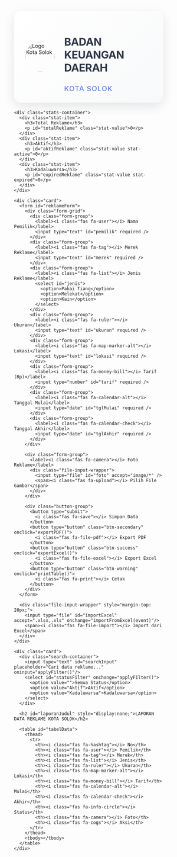 <html lang="id">
<head>
  <meta charset="UTF-8" />
  <meta name="viewport" content="width=device-width, initial-scale=1.0"/>
  <title>Data Reklame</title>
  <script src="https://cdnjs.cloudflare.com/ajax/libs/jspdf/2.5.1/jspdf.umd.min.js"></script>
  <script src="https://cdnjs.cloudflare.com/ajax/libs/html2canvas/1.4.1/html2canvas.min.js"></script>
  <script src="https://cdnjs.cloudflare.com/ajax/libs/xlsx/0.18.5/xlsx.full.min.js"></script>
  <link href="https://cdnjs.cloudflare.com/ajax/libs/font-awesome/6.0.0/css/all.min.css" rel="stylesheet">
  <style>
    * {
      margin: 0;
      padding: 0;
      box-sizing: border-box;
    }

    body { 
      font-family: 'Segoe UI', Tahoma, Geneva, Verdana, sans-serif; 
      background: linear-gradient(135deg, #667eea 0%, #764ba2 100%);
      min-height: 100vh;
      padding: 20px;
      color: #333;
    }

    .container {
      max-width: 1400px;
      margin: 0 auto;
    }

    .header {
      display: flex;
      align-items: center;
      background: linear-gradient(135deg, #ffffff 0%, #f8f9fa 100%);
      padding: 25px 30px;
      border-radius: 20px;
      margin-bottom: 20px;
      box-shadow: 0 10px 30px rgba(0,0,0,0.1);
      border: 1px solid rgba(255,255,255,0.2);
    }

    .header img { 
      width: 80px; 
      height: 80px;
      margin-right: 25px; 
      border-radius: 50%;
    }

    .header-text h1 {
      font-size: 1.8rem;
      font-weight: 700;
      color: #2d3748;
      margin-bottom: 5px;
      letter-spacing: -0.5px;
    }

    .header-text h2 {
      font-size: 1.2rem;
      font-weight: 500;
      color: #667eea;
      letter-spacing: 1px;
    }

    .stats-container {
      display: flex;
      justify-content: space-around;
      background: linear-gradient(135deg, #ffffff 0%, #f8f9fa 100%);
      padding: 20px;
      border-radius: 16px;
      margin-bottom: 30px;
      box-shadow: 0 10px 30px rgba(0,0,0,0.1);
      text-align: center;
    }
    
    .stat-item {
      padding: 0 15px;
    }
    
    .stat-item h3 {
      font-size: 1rem;
      color: #4a5568;
      margin-bottom: 5px;
    }
    
    .stat-value {
      font-size: 1.5rem;
      font-weight: bold;
    }
    
    .stat-active {
      color: #38a169;
    }
    
    .stat-expired {
      color: #e53e3e;
    }

    .card {
      background: linear-gradient(135deg, #ffffff 0%, #f8f9fa 100%);
      border-radius: 20px;
      padding: 30px;
      margin-bottom: 30px;
      box-shadow: 0 10px 40px rgba(0,0,0,0.1);
      border: 1px solid rgba(255,255,255,0.2);
      backdrop-filter: blur(10px);
    }

    .form-grid {
      display: grid;
      grid-template-columns: repeat(auto-fit, minmax(280px, 1fr));
      gap: 20px;
      margin-bottom: 25px;
    }

    .form-group {
      display: flex;
      flex-direction: column;
    }

    .form-group label {
      font-weight: 600;
      color: #4a5568;
      margin-bottom: 8px;
      font-size: 0.9rem;
      text-transform: uppercase;
      letter-spacing: 0.5px;
    }

    input, select {
      padding: 12px 16px;
      border: 2px solid #e2e8f0;
      border-radius: 12px;
      font-size: 1rem;
      transition: all 0.3s ease;
      background: #ffffff;
      color: #2d3748;
    }

    input:focus, select:focus {
      outline: none;
      border-color: #667eea;
      box-shadow: 0 0 0 3px rgba(102, 126, 234, 0.1);
      transform: translateY(-1px);
    }

    .button-group {
      display: flex;
      flex-wrap: wrap;
      gap: 15px;
      margin-top: 25px;
    }

    button {
      padding: 12px 24px;
      border: none;
      border-radius: 12px;
      font-size: 0.95rem;
      font-weight: 600;
      cursor: pointer;
      transition: all 0.3s ease;
      display: flex;
      align-items: center;
      gap: 8px;
      text-transform: uppercase;
      letter-spacing: 0.5px;
    }

    button[type="submit"] {
      background: linear-gradient(135deg, #667eea 0%, #764ba2 100%);
      color: white;
    }

    button[type="submit"]:hover {
      transform: translateY(-2px);
      box-shadow: 0 8px 25px rgba(102, 126, 234, 0.3);
    }

    .btn-secondary {
      background: linear-gradient(135deg, #4299e1 0%, #3182ce 100%);
      color: white;
    }

    .btn-secondary:hover {
      transform: translateY(-2px);
      box-shadow: 0 8px 25px rgba(66, 153, 225, 0.3);
    }

    .btn-success {
      background: linear-gradient(135deg, #48bb78 0%, #38a169 100%);
      color: white;
    }

    .btn-success:hover {
      transform: translateY(-2px);
      box-shadow: 0 8px 25px rgba(72, 187, 120, 0.3);
    }

    .btn-warning {
      background: linear-gradient(135deg, #ed8936 0%, #dd6b20 100%);
      color: white;
    }

    .btn-warning:hover {
      transform: translateY(-2px);
      box-shadow: 0 8px 25px rgba(237, 137, 54, 0.3);
    }

    .search-container {
      display: flex;
      gap: 15px;
      margin-bottom: 20px;
    }

    .search-container input,
    .search-container select {
      flex: 1;
      margin-bottom: 0;
    }

    .search-container input {
      background: url('data:image/svg+xml,<svg xmlns="http://www.w3.org/2000/svg" fill="%23a0aec0" viewBox="0 0 24 24"><path d="M21 21l-6-6m2-5a7 7 0 11-14 0 7 7 0 0114 0z"/></svg>') no-repeat 16px center;
      background-size: 20px;
      padding-left: 50px;
    }

    table {
      width: 100%;
      border-collapse: separate;
      border-spacing: 0;
      background: white;
      border-radius: 16px;
      overflow: hidden;
      box-shadow: 0 4px 20px rgba(0,0,0,0.08);
    }

    th {
      background: linear-gradient(135deg, #667eea 0%, #764ba2 100%);
      color: white;
      padding: 16px 12px;
      font-weight: 600;
      text-align: left;
      font-size: 0.85rem;
      text-transform: uppercase;
      letter-spacing: 0.5px;
    }

    th:first-child {
      border-top-left-radius: 16px;
    }

    th:last-child {
      border-top-right-radius: 16px;
    }

    td {
      padding: 14px 12px;
      border-bottom: 1px solid #e2e8f0;
      font-size: 0.9rem;
      vertical-align: middle;
    }

    tr:hover {
      background-color: #f7fafc;
      transform: scale(1.001);
      transition: all 0.2s ease;
    }

    .expired {
      background: linear-gradient(135deg, #fed7d7 0%, #feb2b2 100%);
      animation: pulse 2s infinite;
    }

    @keyframes pulse {
      0%, 100% { opacity: 1; }
      50% { opacity: 0.8; }
    }

    img.thumb {
      width: 80px;
      height: 60px;
      object-fit: cover;
      border-radius: 8px;
      border: 2px solid #e2e8f0;
      transition: transform 0.3s ease;
    }

    img.thumb:hover {
      transform: scale(1.1);
      box-shadow: 0 4px 15px rgba(0,0,0,0.2);
    }

    .table-actions {
      display: flex;
      gap: 8px;
    }

    .btn-edit {
      background: linear-gradient(135deg, #4299e1 0%, #3182ce 100%);
      color: white;
      padding: 6px 12px;
      font-size: 0.8rem;
      border-radius: 8px;
    }

    .btn-delete {
      background: linear-gradient(135deg, #f56565 0%, #e53e3e 100%);
      color: white;
      padding: 6px 12px;
      font-size: 0.8rem;
      border-radius: 8px;
    }

    .btn-edit:hover, .btn-delete:hover {
      transform: translateY(-1px);
      box-shadow: 0 4px 12px rgba(0,0,0,0.2);
    }

    .status-badge {
      padding: 4px 12px;
      border-radius: 20px;
      font-size: 0.8rem;
      font-weight: 600;
      text-transform: uppercase;
      letter-spacing: 0.5px;
    }

    .status-aktif {
      background: linear-gradient(135deg, #c6f6d5 0%, #9ae6b4 100%);
      color: #276749;
    }

    .status-kadaluwarsa {
      background: linear-gradient(135deg, #fed7d7 0%, #feb2b2 100%);
      color: #742a2a;
    }

    .file-input-wrapper {
      position: relative;
      display: inline-block;
      cursor: pointer;
      background: linear-gradient(135deg, #e2e8f0 0%, #cbd5e0 100%);
      padding: 12px 20px;
      border-radius: 12px;
      border: 2px dashed #a0aec0;
      transition: all 0.3s ease;
      text-align: center;
      width: 100%;
    }

    .file-input-wrapper:hover {
      border-color: #667eea;
      background: linear-gradient(135deg, #edf2f7 0%, #e2e8f0 100%);
    }

    .file-input-wrapper input[type="file"] {
      position: absolute;
      opacity: 0;
      width: 100%;
      height: 100%;
      cursor: pointer;
    }

    #laporanJudul {
      font-size: 1.5rem;
      font-weight: 700;
      color: #2d3748;
      text-align: center;
      margin: 20px 0;
      text-transform: uppercase;
      letter-spacing: 1px;
    }

    .loading {
      display: inline-block;
      width: 20px;
      height: 20px;
      border: 3px solid #f3f3f3;
      border-top: 3px solid #667eea;
      border-radius: 50%;
      animation: spin 1s linear infinite;
    }

    @keyframes spin {
      0% { transform: rotate(0deg); }
      100% { transform: rotate(360deg); }
    }

    @media (max-width: 768px) {
      .header {
        flex-direction: column;
        text-align: center;
        gap: 15px;
      }

      .header img {
        margin-right: 0;
      }

      .stats-container {
        flex-direction: column;
        gap: 15px;
      }

      .form-grid {
        grid-template-columns: 1fr;
      }

      .button-group {
        flex-direction: column;
      }

      .search-container {
        flex-direction: column;
      }

      table {
        font-size: 0.8rem;
      }

      th, td {
        padding: 8px 6px;
      }
    }

    @media print {
      body { background: white; }
      .card, .header, .stats-container { box-shadow: none; background: white; }
      form, .search-container, button, .header, .stats-container { display: none !important; }
      table { box-shadow: none; }
    }
  </style>
</head>
<body>

  <script>
    if (!sessionStorage.getItem('login')) {
      const user = prompt('Username:');
      const pass = prompt('Password:');
      if (user !== 'admin' || pass !== '12345') {
        alert('Login gagal!');
        window.location.href = 'https://google.com';
      } else {
        sessionStorage.setItem('login', true);
      }
    }
  </script>

  <div class="container">
    <div class="header">
      <img src="https://upload.wikimedia.org/wikipedia/commons/8/87/Logo_Kota_Solok.png" alt="Logo Kota Solok" />
      <div class="header-text">
        <h1>BADAN KEUANGAN DAERAH</h1>
        <h2>KOTA SOLOK</h2>
      </div>
    </div>

    <div class="stats-container">
      <div class="stat-item">
        <h3>Total Reklame</h3>
        <p id="totalReklame" class="stat-value">0</p>
      </div>
      <div class="stat-item">
        <h3>Aktif</h3>
        <p id="aktifReklame" class="stat-value stat-active">0</p>
      </div>
      <div class="stat-item">
        <h3>Kadaluwarsa</h3>
        <p id="expiredReklame" class="stat-value stat-expired">0</p>
      </div>
    </div>

    <div class="card">
      <form id="reklameForm">
        <div class="form-grid">
          <div class="form-group">
            <label><i class="fas fa-user"></i> Nama Pemilik</label>
            <input type="text" id="pemilik" required />
          </div>
          <div class="form-group">
            <label><i class="fas fa-tag"></i> Merek Reklame</label>
            <input type="text" id="merek" required />
          </div>
          <div class="form-group">
            <label><i class="fas fa-list"></i> Jenis Reklame</label>
            <select id="jenis">
              <option>Pakai Tiang</option>
              <option>Melekat</option>
              <option>Kain</option>
            </select>
          </div>
          <div class="form-group">
            <label><i class="fas fa-ruler"></i> Ukuran</label>
            <input type="text" id="ukuran" required />
          </div>
          <div class="form-group">
            <label><i class="fas fa-map-marker-alt"></i> Lokasi</label>
            <input type="text" id="lokasi" required />
          </div>
          <div class="form-group">
            <label><i class="fas fa-money-bill"></i> Tarif (Rp)</label>
            <input type="number" id="tarif" required />
          </div>
          <div class="form-group">
            <label><i class="fas fa-calendar-alt"></i> Tanggal Mulai</label>
            <input type="date" id="tglMulai" required />
          </div>
          <div class="form-group">
            <label><i class="fas fa-calendar-check"></i> Tanggal Akhir</label>
            <input type="date" id="tglAkhir" required />
          </div>
        </div>
        
        <div class="form-group">
          <label><i class="fas fa-camera"></i> Foto Reklame</label>
          <div class="file-input-wrapper">
            <input type="file" id="foto" accept="image/*" />
            <span><i class="fas fa-upload"></i> Pilih File Gambar</span>
          </div>
        </div>

        <div class="button-group">
          <button type="submit">
            <i class="fas fa-save"></i> Simpan Data
          </button>
          <button type="button" class="btn-secondary" onclick="exportPDF()">
            <i class="fas fa-file-pdf"></i> Export PDF
          </button>
          <button type="button" class="btn-success" onclick="exportExcel()">
            <i class="fas fa-file-excel"></i> Export Excel
          </button>
          <button type="button" class="btn-warning" onclick="printTable()">
            <i class="fas fa-print"></i> Cetak
          </button>
        </div>
      </form>

      <div class="file-input-wrapper" style="margin-top: 20px;">
        <input type="file" id="importExcel" accept=".xlsx,.xls" onchange="importFromExcel(event)"/>
        <span><i class="fas fa-file-import"></i> Import dari Excel</span>
      </div>
    </div>

    <div class="card">
      <div class="search-container">
        <input type="text" id="searchInput" placeholder="Cari data reklame..." oninput="applyFilter()"/>
        <select id="statusFilter" onchange="applyFilter()">
          <option value="">Semua Status</option>
          <option value="Aktif">Aktif</option>
          <option value="Kadaluwarsa">Kadaluwarsa</option>
        </select>
      </div>

      <h2 id="laporanJudul" style="display:none;">LAPORAN DATA REKLAME KOTA SOLOK</h2>

      <table id="tabelData">
        <thead>
          <tr>
            <th><i class="fas fa-hashtag"></i> No</th>
            <th><i class="fas fa-user"></i> Pemilik</th>
            <th><i class="fas fa-tag"></i> Merek</th>
            <th><i class="fas fa-list"></i> Jenis</th>
            <th><i class="fas fa-ruler"></i> Ukuran</th>
            <th><i class="fas fa-map-marker-alt"></i> Lokasi</th>
            <th><i class="fas fa-money-bill"></i> Tarif</th>
            <th><i class="fas fa-calendar-alt"></i> Mulai</th>
            <th><i class="fas fa-calendar-check"></i> Akhir</th>
            <th><i class="fas fa-info-circle"></i> Status</th>
            <th><i class="fas fa-camera"></i> Foto</th>
            <th><i class="fas fa-cogs"></i> Aksi</th>
          </tr>
        </thead>
        <tbody></tbody>
      </table>
    </div>
  </div>

  <script>
    let data = JSON.parse(localStorage.getItem('reklameData')) || [];
    let editIndex = null;

    function renderTable() {
      const tbody = document.querySelector('#tabelData tbody');
      tbody.innerHTML = '';
      const now = new Date();

      let total = 0, aktif = 0, kadaluarsa = 0;

      data.forEach((item, i) => {
        const isExpired = new Date(item.tglAkhir) < now;
        const status = isExpired ? 'Kadaluwarsa' : 'Aktif';
        if (isExpired) kadaluarsa++; else aktif++;
        total++;

        const tr = document.createElement('tr');
        if (isExpired) tr.classList.add('expired');
        tr.innerHTML = `
          <td>${i + 1}</td>
          <td>${item.pemilik}</td>
          <td>${item.merek}</td>
          <td>${item.jenis}</td>
          <td>${item.ukuran}</td>
          <td>${item.lokasi}</td>
          <td>Rp ${Number(item.tarif).toLocaleString()}</td>
          <td>${item.tglMulai}</td>
          <td>${item.tglAkhir}</td>
          <td><span class="status-badge ${isExpired ? 'status-kadaluwarsa' : 'status-aktif'}">${status}</span></td>
          <td>${item.foto ? `<img src="${item.foto}" class="thumb" />` : '-'}</td>
          <td>
            <div class="table-actions">
              <button class="btn-edit" onclick="editData(${i})"><i class="fas fa-edit"></i> Edit</button>
              <button class="btn-delete" onclick="hapusData(${i})"><i class="fas fa-trash"></i> Hapus</button>
            </div>
          </td>`;
        tbody.appendChild(tr);
      });

      document.getElementById('totalReklame').textContent = total;
      document.getElementById('aktifReklame').textContent = aktif;
      document.getElementById('expiredReklame').textContent = kadaluarsa;
    }

    document.getElementById('reklameForm').onsubmit = (e) => {
      e.preventDefault();
      const input = id => document.getElementById(id).value;
      const fotoInput = document.getElementById('foto');
      const reader = new FileReader();
      const entry = {
        pemilik: input('pemilik'),
        merek: input('merek'),
        jenis: input('jenis'),
        ukuran: input('ukuran'),
        lokasi: input('lokasi'),
        tarif: input('tarif'),
        tglMulai: input('tglMulai'),
        tglAkhir: input('tglAkhir'),
        foto: ''
      };

      const simpan = () => {
        if (editIndex !== null) { data[editIndex] = entry; editIndex = null; } else { data.push(entry); }
        localStorage.setItem('reklameData', JSON.stringify(data));
        renderTable(); document.getElementById('reklameForm').reset();
      };

      if (fotoInput.files[0]) {
        reader.onload = () => { entry.foto = reader.result; simpan(); };
        reader.readAsDataURL(fotoInput.files[0]);
      } else {
        if (editIndex !== null) entry.foto = data[editIndex].foto;
        simpan();
      }
    };

    function editData(i) {
      const d = data[i];
      editIndex = i;
      for (let k in d) if (document.getElementById(k)) document.getElementById(k).value = d[k];
    }

    function hapusData(i) {
      if (confirm('Hapus data ini?')) {
        data.splice(i, 1);
        localStorage.setItem('reklameData', JSON.stringify(data));
        renderTable();
      }
    }

    function applyFilter() {
      const keyword = document.getElementById('searchInput').value.toLowerCase();
      const status = document.getElementById('statusFilter').value;
      const tbody = document.querySelector('#tabelData tbody');
      tbody.querySelectorAll('tr').forEach(tr => {
        const text = tr.innerText.toLowerCase();
        const statusBadge = tr.querySelector('.status-badge');
        const statusText = statusBadge ? statusBadge.textContent : '';
        const isMatch = !keyword || text.includes(keyword);
        const isStatus = !status || statusText === status;
        tr.style.display = isMatch && isStatus ? '' : 'none';
      });
    }

    function importFromExcel(evt) {
      const file = evt.target.files[0];
      if (!file) return;
      const reader = new FileReader();
      reader.onload = e => {
        const wb = XLSX.read(e.target.result, { type: 'binary' });
        const sheet = wb.Sheets[wb.SheetNames[0]];
        const rows = XLSX.utils.sheet_to_json(sheet);
        rows.forEach(row => {
          data.push({
            pemilik: row['Pemilik'] || '',
            merek: row['Merek'] || '',
            jenis: row['Jenis'] || '',
            ukuran: row['Ukuran'] || '',
            lokasi: row['Lokasi'] || '',
            tarif: row['Tarif'] || '',
            tglMulai: row['Tanggal Mulai'] || '',
            tglAkhir: row['Tanggal Akhir'] || '',
            foto: ''
          });
        });
        localStorage.setItem('reklameData', JSON.stringify(data));
        renderTable();
      };
      reader.readAsBinaryString(file);
    }

    function exportExcel() {
      const exportData = data.map(item => ({
        Pemilik: item.pemilik,
        Merek: item.merek,
        Jenis: item.jenis,
        Ukuran: item.ukuran,
        Lokasi: item.lokasi,
        Tarif: item.tarif,
        'Tanggal Mulai': item.tglMulai,
        'Tanggal Akhir': item.tglAkhir,
        Status: new Date(item.tglAkhir) < new Date() ? 'Kadaluwarsa' : 'Aktif'
      }));
      const wb = XLSX.utils.book_new();
      const ws = XLSX.utils.json_to_sheet(exportData);
      XLSX.utils.sheet_add_aoa(ws, [["LAPORAN DATA REKLAME KOTA SOLOK"]], { origin: "A1" });
      XLSX.utils.book_append_sheet(wb, ws, 'Reklame');
      XLSX.writeFile(wb, 'data-reklame.xlsx');
    }

    async function exportPDF() {
      const { jsPDF } = window.jspdf;
      const doc = new jsPDF();

      document.getElementById('laporanJudul').style.display = 'block';
      const aksiHeader = document.querySelector('th:last-child');
      const aksiButtons = document.querySelectorAll('td:last-child');
      aksiHeader.style.display = 'none';
      aksiButtons.forEach(td => td.style.display = 'none');

      const el = document.createElement('div');
      el.appendChild(document.getElementById('laporanJudul').cloneNode(true));
      el.appendChild(document.getElementById('tabelData').cloneNode(true));
      document.body.appendChild(el);

      const canvas = await html2canvas(el);
      document.body.removeChild(el);
      const imgData = canvas.toDataURL('image/png');
      doc.addImage(imgData, 'PNG', 10, 10, 190, 0);
      doc.save('data-reklame.pdf');

      document.getElementById('laporanJudul').style.display = 'none';
      aksiHeader.style.display = '';
      aksiButtons.forEach(td => td.style.display = '');
    }

    function printTable() {
      const win = window.open('', '', 'height=700,width=900');
      win.document.write('<html><head><title>Print</title></head><body>');
      win.document.write('<h2 style="text-align:center;">LAPORAN DATA REKLAME KOTA SOLOK</h2>');
      const clonedTable = document.getElementById('tabelData').cloneNode(true);
      clonedTable.querySelectorAll('th:last-child, td:last-child').forEach(el => el.remove());
      win.document.body.appendChild(clonedTable);
      win.document.write('</body></html>');
      win.document.close();
      win.print();
    }

    renderTable();
  </script>
</body>
</html>
